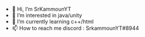 - 👋 Hi, I’m SrKammounYT
- 👀 I’m interested in java/unity
- 🌱 I’m currently learning c++/html
- 📫 How to reach me discord : SrkammounYT#8944

<!---
--->
